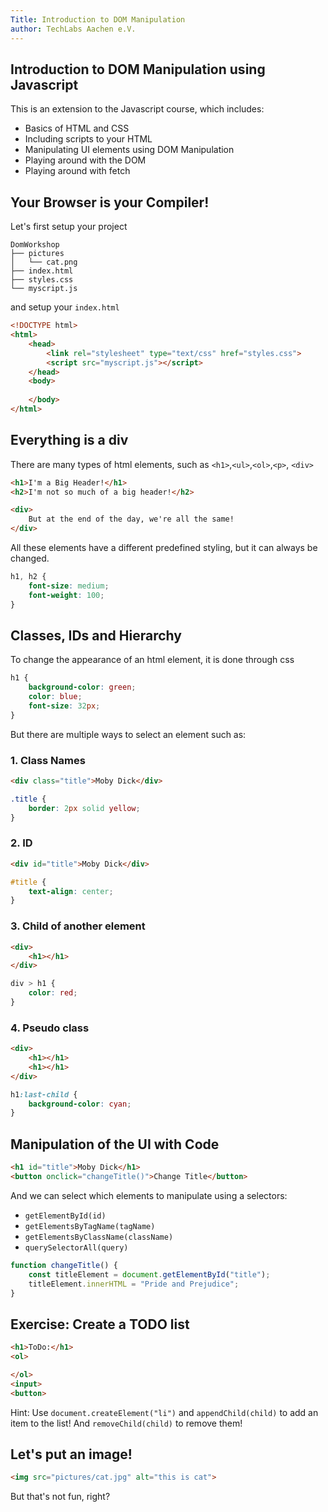 ```yaml
---
Title: Introduction to DOM Manipulation
author: TechLabs Aachen e.V.
---
```


Introduction to DOM Manipulation using Javascript
---

This is an extension to the Javascript course, which includes:
- Basics of HTML and CSS
- Including scripts to your HTML 
- Manipulating UI elements using DOM Manipulation
- Playing around with the DOM
- Playing around with fetch

## Your Browser is your Compiler!
Let's first setup your project
```
DomWorkshop
├── pictures
│   └── cat.png
├── index.html
├── styles.css
└── myscript.js
```

and setup your `index.html`
```html
<!DOCTYPE html>
<html>
    <head>
        <link rel="stylesheet" type="text/css" href="styles.css">
        <script src="myscript.js"></script>
    </head>
    <body>
        
    </body>
</html>
```

## Everything is a div
There are many types of html elements, such as `<h1>`,`<ul>`,`<ol>`,`<p>`, `<div>`
```html
<h1>I'm a Big Header!</h1>
<h2>I'm not so much of a big header!</h2>

<div>
    But at the end of the day, we're all the same!
</div>
```

All these elements have a different predefined styling, but it can always be changed.
```css
h1, h2 {
    font-size: medium;
    font-weight: 100;
}
```

## Classes, IDs and Hierarchy
To change the appearance of an html element, it is done through css
```css
h1 {
    background-color: green;
    color: blue;
    font-size: 32px;
}
```
But there are multiple ways to select an element such as:

### 1. Class Names
```html
<div class="title">Moby Dick</div>
```
```css
.title {
    border: 2px solid yellow;
}
```

### 2. ID
```html
<div id="title">Moby Dick</div>
```
```css
#title {
    text-align: center;
}
```

### 3. Child of another element
```html
<div>
    <h1></h1>
</div>
```
```css
div > h1 {
    color: red;
}
```

### 4. Pseudo class
```html
<div>
    <h1></h1>
    <h1></h1>
</div>
```
```css
h1:last-child {
    background-color: cyan;
}
```

## Manipulation of the UI with Code
```html
<h1 id="title">Moby Dick</h1>
<button onclick="changeTitle()">Change Title</button>
```
And we can select which elements to manipulate using a selectors:
- `getElementById(id)`
- `getElementsByTagName(tagName)`
- `getElementsByClassName(className)`
- `querySelectorAll(query)`
```js
function changeTitle() {
    const titleElement = document.getElementById("title");
    titleElement.innerHTML = "Pride and Prejudice";
}
```

## Exercise: Create a TODO list
```html
<h1>ToDo:</h1>
<ol>

</ol>
<input>
<button>
```
Hint: Use `document.createElement("li")` and `appendChild(child)` to add an item to the list! And `removeChild(child)` to remove them!

## Let's put an image!
```html
<img src="pictures/cat.jpg" alt="this is cat">
```
But that's not fun, right?
